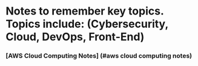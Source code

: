 # Notes to remember key topics. Topics include: (Cybersecurity, Cloud, DevOps, Front-End)

### [AWS Cloud Computing Notes] (#aws cloud computing notes)
